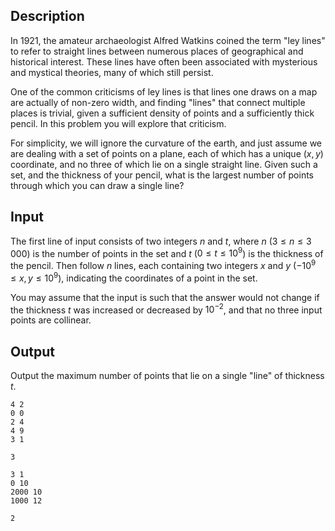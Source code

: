 ## Description

In 1921, the amateur archaeologist Alfred Watkins coined the term "ley lines" to refer to straight lines between numerous places of geographical and historical interest. These lines have often been associated with mysterious and mystical theories, many of which still persist.

One of the common criticisms of ley lines is that lines one draws on a map are actually of non-zero width, and finding "lines" that connect multiple places is trivial, given a sufficient density of points and a sufficiently thick pencil. In this problem you will explore that criticism.

For simplicity, we will ignore the curvature of the earth, and just assume we are dealing with a set of points on a plane, each of which has a unique $(x, y)$ coordinate, and no three of which lie on a single straight line. Given such a set, and the thickness of your pencil, what is the largest number of points through which you can draw a single line?

## Input

The first line of input consists of two integers $n$ and $t$, where $n$ ($3 \le n \le 3\,000$) is the number of points in the set and $t$ ($0 \le t \le 10^9$) is the thickness of the pencil. Then follow $n$ lines, each containing two integers $x$ and $y$ ($-10^9 \le x, y \le 10^9$), indicating the coordinates of a point in the set.

You may assume that the input is such that the answer would not change if the thickness $t$ was increased or decreased by $10^{-2}$, and that no three input points are collinear.

## Output

Output the maximum number of points that lie on a single "line" of thickness $t$.

```input1
4 2
0 0
2 4
4 9
3 1

```

```output1
3

```

```input2
3 1
0 10
2000 10
1000 12

```

```output2
2

```

